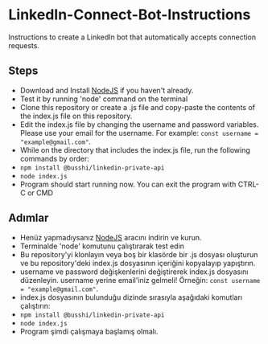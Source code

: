 # LinkedIn-Connect-Bot-Instructions
Instructions to create a LinkedIn bot that automatically accepts connection requests.


## Steps
- Download and Install [NodeJS](https://nodejs.org/en/download) if you haven't already.
- Test it by running 'node' command on the terminal
- Clone this repository or create a .js file and copy-paste the contents of the index.js file on this repository.
- Edit the index.js file by changing the username and password variables. Please use your email for the username. For example: `const username = "example@gmail.com"`.
- While on the directory that includes the index.js file, run the following commands by order:
- `npm install @busshi/linkedin-private-api`
- `node index.js`
- Program should start running now. You can exit the program with CTRL-C or CMD

## Adımlar
- Henüz yapmadıysanız [NodeJS](https://nodejs.org/en/download) aracını indirin ve kurun.
- Terminalde 'node' komutunu çalıştırarak test edin
- Bu repository'yi klonlayın veya boş bir klasörde bir .js dosyası oluşturun ve bu repository'deki index.js dosyasının içeriğini kopyalayıp yapıştırın.
- username ve password değişkenlerini değiştirerek index.js dosyasını düzenleyin. username yerine email'iniz gelmeli! Örneğin: `const username = "example@gmail.com"`.
- index.js dosyasının bulunduğu dizinde sırasıyla aşağıdaki komutları çalıştırın:
- `npm install @busshi/linkedin-private-api`
- `node index.js`
- Program şimdi çalışmaya başlamış olmalı.

